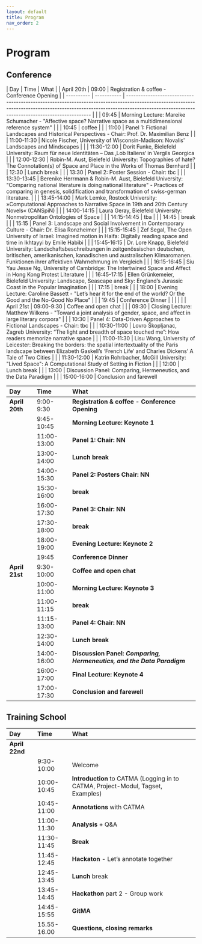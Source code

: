 ```yaml
---
layout: default
title: Program
nav_order: 2
---
```


# Program

## Conference

| Day       | Time | What                                     |
| April 20th | 09:00       | Registration & coffee - Conference Opening                                                                                                                                                                                  |
| ---------- | ----------- | --------------------------------------------------------------------------------------------------------------------------------------------------------------------------------------------------------------------------- |
|            | 09:45       | Morning Lecture: Mareike Schumacher \- "Affective space? Narrative space as a multidimensional reference system"                                                                                                            |
|            | 10:45       | coffee                                                                                                                                                                                                                      |
|            | 11:00       | Panel 1: Fictional Landscapes and Historical Perspectives - Chair: Prof. Dr. Maximilian Benz                                                                                                                                |
|            | 11:00-11:30 | Nicole Fischer, University of Wisconsin-Madison: Novalis' Landscapes and Mindscapes                                                                                                                                         |
|            | 11:30-12:00 | Dorit Funke, Bielefeld University: Raum für neue Identitäten – Das ‚Lob Italiens‘ in Vergils Georgica                                                                                                                       |
|            | 12:00-12:30 | Robin-M. Aust, Bielefeld University: Topographies of hate? The Connotation(s) of Space and Place in the Works of Thomas Bernhard                                                                                            |
|            | 12:30       | Lunch break                                                                                                                                                                                                                 |
|            | 13:30       | Panel 2: Poster Session - Chair: tbc                                                                                                                                                                                        |
|            | 13:30-13:45 | Berenike Herrmann & Robin-M. Aust, Bielefeld University: "Comparing national literature is doing national literature" - Practices of comparing in genesis, solidification and transformation of swiss-german literature.    |
|            | 13:45-14:00 | Mark Lemke, Rostock University: »Computational Approaches to Narrative Space in 19th and 20th Century Novels« (CANSpiN)                                                                                                     |
|            | 14:00-14:15 | Laura Geray, Bielefeld University: Nonmetropolitan Ontologies of Space                                                                                                                                                      |
|            | 14:15-14:45 | tba                                                                                                                                                                                                                         |
|            | 14:45       | break                                                                                                                                                                                                                       |
|            | 15:15       | Panel 3: Landscape and Social Involvement in Contemporary Culture - Chair: Dr. Elisa Ronzheimer                                                                                                                             |
|            | 15:15-15:45 | Zef Segal, The Open University of Israel: Imagined motion in Haifa: Digitally reading space and time in Ikhtayyi by Emile Habibi                                                                                            |
|            | 15:45-16:15 | Dr. Lore Knapp, Bielefeld University: Landschaftsbeschreibungen in zeitgenössischen deutschen, britischen, amerikanischen, kanadischen und australischen Klimaromanen. Funktionen ihrer affektiven Wahrnehmung im Vergleich |
|            | 16:15-16:45 | Siu Yau Jesse Ng, University of Cambridge: The Intertwined Space and Affect in Hong Kong Protest Literature                                                                                                                 |
|            | 16:45-17:15 | Ellen Grünkemeier, Bielefeld University: Landscape, Seascape and Sky: England’s Jurassic Coast in the Popular Imagination                                                                                                   |
|            | 17:15       | break                                                                                                                                                                                                                       |
|            | 18:00       | Evening Lecture: Caroline Bassett - "Let’s hear it for the end of the world? Or the Good and the No-Good No Place"                                                                                                          |
|            | 19:45       | Conference Dinner                                                                                                                                                                                                           |
|            |             |                                                                                                                                                                                                                             |
| April 21st | 09:00-9:30  | Coffee and open chat                                                                                                                                                                                                        |
|            | 09:30       | Closing Lecture: Matthew Wilkens - "Toward a joint analysis of gender, space, and affect in large literary corpora"                                                                                                         |
|            | 10:30       | Panel 4: Data-Driven Approaches to Fictional Landscapes - Chair: tbc                                                                                                                                                        |
|            | 10:30-11:00 | Lovro Škopljanac, Zagreb University: “The light and breadth of space touched me”: How readers memorize narrative space                                                                                                      |
|            | 11:00-11:30 | Lisu Wang, University of Leicester: Breaking the borders: the spatial intertextuality of the Paris landscape between Elizabeth Gaskell’s ‘French Life’ and Charles Dickens’ A Tale of Two Cities                            |
|            | 11:30-12:00 | Katrin Rohrbacher, McGill University: "Lived Space": A Computational Study of Setting in Fiction                                                                                                                            |
|            | 12:00       | Lunch break                                                                                                                                                                                                                 |
|            | 13:00       | Discussion Panel: Comparing, Hermeneutics, and the Data Paradigm                                                                                                                                                            |
|            | 15:00-16:00 | Conclusion and farewell    


| Day       | Time | What                                     |
|:----------|:-----------|:-----------------------------------------|
| **April 20th** | 9:00-9:30 | **Registration & coffee - Conference Opening** |
| | 9:45-10:45 | **Morning Lecture: Keynote 1** |
| | 11:00-13:00 | **Panel 1: Chair: NN** <br> |
| | 13:00-14:00 | **Lunch break** |
| | 14:00-15:30 | **Panel 2: Posters Chair: NN** <br> |
| | 15:30-16:00 | **break** <br> |
| | 16:00-17:30 | **Panel 3: Chair: NN** <br> |
| | 17:30-18:00 | **break** <br> |
| | 18:00-19:00 | **Evening Lecture: Keynote 2** <br> |
| | 19:45 | **Conference Dinner** |
| **April 21st** | 9:30-10:00 | **Coffee and open chat** |
| | 10:00-11:00 | **Morning Lecture: Keynote 3** |
| | 11:00-11:15 | **break** |
| | 11:15-13:00 | **Panel 4: Chair: NN** <br> |
| | 12:30-14:00 | **Lunch break** <br> |
| | 14:00-16:00 | **Discussion Panel: _Comparing, Hermeneutics, and the Data Paradigm_** <br> |
| | 16:00-17:00 | **Final Lecture: Keynote 4** <br> |
| | 17:00-17:30 | **Conclusion and farewell** |


## Training School

| Day       | Time | What                                     |
|:----------|:-----------|:-----------------------------------------|
| **April 22nd** | | |
| | 9:30-10:00 | Welcome |
| | 10:00-10:45 | **Introduction** to CATMA (Logging in to CATMA, Project-Modul, Tagset, Examples) |
| | 10:45-11:00 | **Annotations** with CATMA | 
| | 11:00-11:30 | **Analysis** + Q&A |
| | 11:30-11:45 | **Break** |
| | 11:45-12:45 | **Hackaton** - Let’s annotate together |
| | 12:45-13:45 | **Lunch** break |
| | 13:45-14:45 | **Hackathon** part 2 - Group work | 
| | 14:45-15:55 | **GitMA** |
| | 15.55-16.00 | **Questions, closing remarks** | 




